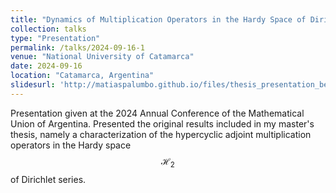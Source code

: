 ```yaml
---
title: "Dynamics of Multiplication Operators in the Hardy Space of Dirichlet Series"
collection: talks
type: "Presentation"
permalink: /talks/2024-09-16-1
venue: "National University of Catamarca"
date: 2024-09-16
location: "Catamarca, Argentina"
slidesurl: 'http://matiaspalumbo.github.io/files/thesis_presentation_beamer.pdf'
---
```


Presentation given at the 2024 Annual Conference of the Mathematical Union of Argentina. Presented the original results included in my master's thesis, namely a characterization of the hypercyclic adjoint multiplication operators in the Hardy space $$\mathcal{H}_2$$ of Dirichlet series.